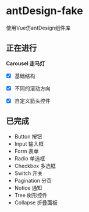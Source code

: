 # antDesign-fake
使用Vue仿antDesign组件库



## 正在进行

**Carousel 走马灯**

- [x] 基础结构

- [x] 不同的滚动方向

- [x] 自定义箭头控件

  

  

  

  

  

  





## 已完成

* Button 按钮
* Input 输入框
* Form 表单
* Radio 单选框
* Checkbox 多选框
* Switch 开关
* Pagination 分页
* Notice 通知
* Tree 树形控件
* Collapse 折叠面板

